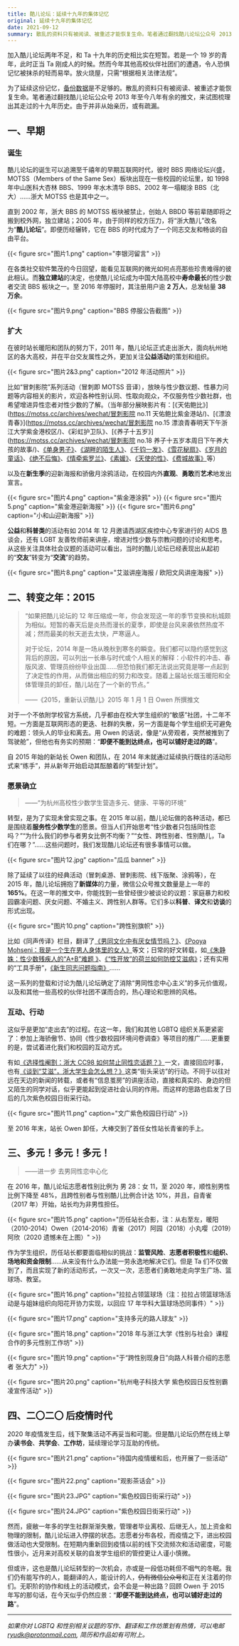 ```yaml
---
title: 酷儿论坛：延续十九年的集体记忆
original: 延续十九年的集体记忆
date: 2021-09-12
summary: 散乱的资料只有被阅读、被重述才能恢复生命。笔者通过翻找酷儿论坛公众号 2013 年至今八年有余的推文，来试图梳理出其走过的十九年历史。由于并非从始亲历，或有疏漏。
---
```


加入酷儿论坛两年不足，和 Ta 十九年的历史相比实在短暂。若是一个 19 岁的青年，此时正当 Ta 刚成人的时候。然而今年其他高校伙伴社团们的遭遇，令人恐惧记忆被抹杀的轻而易举。放火烧屋，只需“根据相关法律法规”。

为了延续这份记忆，[备份数据](https://motss.cc/archives/)是不足够的。散乱的资料只有被阅读、被重述才能恢复生命。笔者通过翻找酷儿论坛公众号 2013 年至今八年有余的推文，来试图梳理出其走过的十九年历史。由于并非从始亲历，或有疏漏。

## 一、早期

### 诞生

酷儿论坛的诞生可以追溯至千禧年的早期互联网时代，彼时 BBS 网络论坛兴盛，MOTSS（Members of the Same Sex）板块出现在一些校园的论坛里，如 1998 年中山医科大杏林 BBS、1999 年水木清华 BBS、2002 年一塌糊涂 BBS（北大）……浙大 MOTSS 也是其中之一。

直到 2002 年，浙大 BBS 的 MOTSS 板块被禁止，创始人 BBDD 等前辈随即将之搬到校外网，独立建站；2005 年，由于同样的校方压力，将“浙大酷儿”改名为“**酷儿论坛**”。即便历经辗转，它在 BBS 的时代成为了一个同志交友和畅谈的自由平台。

{{< figure src="图片1.png" caption="李银河留言" >}}

在各类社交软件繁茂的今日回望，能看见互联网的微光如何点亮那些珍贵难得的彼此相认。而**独立建站**的决定，也使酷儿论坛成为中国大陆高校中**寿命最长**的性少数者交流 BBS 板块之一。至 2016 年停服时，其注册用户逾 **2 万人**，总发帖量 **38 万余**。

{{< figure src="图片9.png" caption="BBS 停服公告截图" >}}

### 扩大

在彼时站长暖阳和团队的努力下，2011 年，酷儿论坛正式走出浙大，面向杭州地区的各大高校，并在平台交友属性之外，更加关注**公益活动**的策划和组织。

{{< figure src="图片2&3.png" caption="2012 年活动照片" >}}

比如“冒刺影院”系列活动（冒刺即 MOTSS 音译），放映与性少数议题、性暴力问题等内容相关的影片，欢迎各种性别认同、性取向观众，不仅服务性少数社群，也希望增进异性恋者对性少数的了解。（当年部分展映影片有：[《天佑鲍比》](https://motss.cc/archives/wechat/冒刺影院 no.11 天佑鲍比紫金港站/)、[《漂浪青春》](https://motss.cc/archives/wechat/冒刺影院 no.15 漂浪青春明天下午浙江大学紫金港校区/)、《彩虹护卫队》、[《养子十五岁》](https://motss.cc/archives/wechat/冒刺影院 no.18 养子十五岁本周日下午养大孩的故事/)、[《单身男子》](archives/wechat/%E8%A8%80%E7%AC%91%E6%99%8F%E6%99%8F%E7%9A%84%E6%96%AD%E8%82%A0%E4%BA%BA%E5%86%92%E5%88%BA%E5%BD%B1%E9%99%A2no.19%E5%8D%95%E8%BA%AB%E7%94%B7%E5%AD%90%E6%9C%AC%E5%91%A8%E6%97%A5%E4%B8%8B%E5%8D%88/)、[《湖畔的陌生人》](https://motss.cc/archives/wechat/%E5%86%92%E5%88%BA%E5%BD%B1%E9%99%A2no.23%E6%B9%96%E7%95%94%E7%9A%84%E9%99%8C%E7%94%9F%E4%BA%BA%E4%BA%94%E7%B1%B3%E9%95%BF%E7%9A%84%E9%B2%87%E9%B1%BC%E6%9C%AC%E5%91%A8%E5%85%AD%E4%B8%8B%E5%8D%88/)、[《千钧一发》](https://motss.cc/archives/wechat/%E5%86%92%E5%88%BA%E5%BD%B1%E9%99%A2%E9%A9%AC%E4%B8%8A%E7%9C%8B%E7%94%B5%E5%BD%B1-no.24%E5%8D%83%E9%92%A7%E4%B8%80%E5%8F%91gatTaca%E6%9C%AC%E5%91%A8%E6%97%A5%E4%B8%8B%E5%8D%88/)、[《雪花秘扇》](https://motss.cc/archives/wechat/%E5%86%92%E5%88%BA%E5%BD%B1%E9%99%A2%E9%A9%AC%E4%B8%8A%E7%9C%8B%E7%94%B5%E5%BD%B1no.25%E9%9B%AA%E8%8A%B1%E7%A7%98%E6%89%87%E6%9C%AC%E5%91%A8%E6%97%A5%E4%B8%8B%E5%8D%88/)、[《岁月的童话》](https://motss.cc/archives/wechat/%E5%86%92%E5%88%BA%E5%BD%B1%E9%99%A2%E9%A9%AC%E4%B8%8A%E7%9C%8B%E7%94%B5%E5%BD%B1-no.27%E5%B2%81%E6%9C%88%E7%9A%84%E7%AB%A5%E8%AF%9D%E6%9C%AC%E5%91%A8%E6%97%A5%E4%B8%8B%E5%8D%88/)、[《绝不后悔》](https://motss.cc/archives/wechat/%E5%86%92%E5%88%BA%E5%BD%B1%E9%99%A2no.34%E7%BB%9D%E4%B8%8D%E5%90%8E%E6%82%94%E6%9C%AC%E5%91%A8%E6%97%A510%E6%9C%8812%E6%97%A5%E4%B8%8B%E5%8D%88/)、[《情牵紫罗兰》](https://motss.cc/archives/wechat/%E5%86%92%E5%88%BA%E5%BD%B1%E9%99%A2no.38%E6%83%85%E7%89%B5%E7%B4%AB%E7%BD%97%E5%85%B0%E6%9C%AC%E5%91%A8%E6%97%A511%E6%9C%8823%E6%97%A5%E4%B8%8B%E5%8D%88/)、[《素媛》](https://motss.cc/archives/wechat/%E5%86%92%E5%88%BA%E5%BD%B1%E9%99%A2no.39%E7%B4%A0%E5%AA%9B%E6%9A%82%E5%AE%9A%E6%9C%AC%E5%91%A8%E4%BA%94%E6%99%9A/)、[《天使的性》](https://motss.cc/archives/wechat/%E5%86%92%E5%88%BA%E5%BD%B1%E9%99%A2no.40%E5%A4%A9%E4%BD%BF%E7%9A%84%E6%80%A7%E5%B0%B1%E5%9C%A8%E6%98%8E%E5%A4%A9/)、[《费城故事》](https://motss.cc/archives/wechat/%E5%86%92%E5%88%BA%E5%BD%B1%E9%99%A2no.41%E8%B4%B9%E5%9F%8E%E6%95%85%E4%BA%8B%E6%9C%AC%E5%91%A8%E6%97%A512%E6%9C%8821%E6%97%A5%E4%B8%8B%E5%8D%88/)等）

以及在**新生季**的迎新海报和骄傲月涂鸦活动，在校园内外**直观**、**勇敢**而**艺术**地发出宣言。

{{< figure src="图片4.png" caption="紫金港涂鸦" >}}
{{< figure src="图片5.png" caption="紫金港迎新海报" >}}
{{< figure src="图片6.png" caption="小和山迎新海报" >}}

**公益**和**科普类**的活动有如 2014 年 12 月邀请西湖区疾控中心专家进行的 AIDS 恳谈会，还有 LGBT 友善牧师前来讲座，增进对性少数与宗教问题的讨论和思考。从这些关注具体社会议题的活动可以看出，当时的酷儿论坛已经表现出从起初的“**交友**”转变为“**交流**”的趋势。

{{< figure src="图片8.png" caption="艾滋讲座海报 / 欧阳文风讲座海报" >}}

## 二、转变之年：2015

>“如果把酷儿论坛的 12 年压缩成一年，你会发现这一年的季节变换和杭城颇为相似。短暂的春天后是炎热而漫长的夏季，即使是台风来袭依然热度不减；然而最美的秋天逝去太快，严寒逼人。
>
> 对于论坛，2014 年是一场从晚秋到寒冬的瞬变。我们都可以隐约感觉到这背后的原因，可以列出一长串与时代或个人相关的解释：小软件的冲击、春版风波、管理员纷纷毕业出国……但恐怕我们都无法说出究竟是哪一点起到了决定性的作用，从而做出相应的努力和改变。随着上届站长烟玉暖阳和全体管理员的卸任，酷儿站在了一个新的节点。”
>
> ——《2015，重新认识酷儿》2015 年 1 月 1 日 Owen 所撰推文

对于一个不依附学校官方系统，几乎都由在校大学生组织的“敏感”社团，十二年不短。一方面是互联网形态的更迭、社群的失散，另一方面是每个学生组织无可避免的难题：领头人的毕业和离去。用 Owen 的话说，像是“从旁观者，突然被推到了驾驶舱”，但他也有务实的预期：“**即便不能到达终点，也可以铺好走过的路**”。

自 2015 年始的新站长 Owen 和团队，在 2014 年末就通过延续执行既往的活动形式来“练手”，并从新年开始启动其酝酿着的“转型计划”。

### 愿景确立

> ——“为杭州高校性少数学生营造多元、健康、平等的环境”	

转型，是为了实现未曾实现之事。在 2015 年以前，酷儿论坛做的各种活动，都已是围绕着**服务性少数学生**的愿景。但当人们开始思考“性少数者只包括同性恋吗？”“为什么我们的参与者男女比例不均衡？”“女性、跨性别者、性别酷儿，Ta 们在哪？”……这些问题时，我们发现酷儿论坛还有很多事情可以做。

{{< figure src="图片12.jpg" caption="瓜瓜 banner" >}}

除了延续了以往的经典活动（冒刺桌游、冒刺影院、线下版聚、涂鸦等），在 2015 年，酷儿论坛拥抱了**新媒体**的力量，微信公众号推文数量是上一年的 **165%**。在这一年的推文中，你能找到一些曾经很少被谈论的议题：家庭暴力和校园霸凌问题、厌女问题、不婚主义、跨性别人群等。它们多以**科普**、**译文**和**访谈**的形式出现。

{{< figure src="图片10.png" caption="跨性别旗帜" >}}

比如《同声传译》栏目，翻译了[《男同文化中有厌女情节吗？》](https://motss.cc/archives/wechat/%E5%90%8C%E5%A3%B0%E4%BC%A0%E8%AF%91%E7%94%B7%E5%90%8C%E6%96%87%E5%8C%96%E4%B8%AD%E6%9C%89%E5%8E%8C%E5%A5%B3%E6%83%85%E8%8A%82%E5%90%97/)、[《Pooya Mohseni：我是一个生在男人身体里的女人》](https://motss.cc/archives/wechat/%E5%90%8C%E5%A3%B0%E4%BC%A0%E8%AF%91pooyamohseni%E6%88%91%E6%98%AF%E4%B8%80%E4%B8%AA%E7%94%9F%E5%9C%A8%E7%94%B7%E4%BA%BA%E8%BA%AB%E4%BD%93%E9%87%8C%E7%9A%84%E5%A5%B3%E4%BA%BA/)等文；日常的好文转载，如[《朱静姝：性少数残疾人的“A+B”难题 》](https://motss.cc/archives/wechat/a&#43;b%E6%9C%B1%E9%9D%99%E5%A7%9D%E6%80%A7%E5%B0%91%E6%95%B0%E6%AE%8B%E7%96%BE%E4%BA%BA%E7%9A%84a&#43;b%E9%9A%BE%E9%A2%98/)、[《“性开放”的荷兰如何防控艾滋病》](https://motss.cc/archives/wechat/%E5%85%B3%E4%BA%8E%E8%89%BE%E6%BB%8B%E7%9C%8B%E6%80%A7%E5%BC%80%E6%94%BE%E7%9A%84%E8%8D%B7%E5%85%B0%E5%A6%82%E4%BD%95%E9%98%B2%E6%8E%A7%E8%89%BE%E6%BB%8B%E7%97%85/)；还有实用的“工具手册”，[《新生同志问题指南》](https://motss.cc/archives/wechat/%E8%87%B4%E6%96%B0%E7%94%9F%E6%96%B0%E7%94%9F%E5%90%8C%E5%BF%97%E9%97%AE%E9%A2%98%E6%8C%87%E5%8D%97queerasfreshman/)……

这一系列的登载和讨论为酷儿论坛确定了消除“男同性恋中心主义”的多元价值观，以及和其他一些高校的伙伴社团不谋而合的，热心理论和思辨的风格。

### 互动、行动

这似乎是更加“走出去”的过程。在这一年，我们和其他 LGBTQ 组织关系更紧密了：参加上海骄傲节、协同《性少数校园环境问卷调查》等项目的推广……更重要的是，尝试着进化我们和校园的互动方式。

有如[《选择性阉割：浙大 CC98 如何禁止同性恋话题？》](https://motss.cc/archives/wechat/%E9%80%89%E6%8B%A9%E6%80%A7%E9%98%89%E5%89%B2%E6%B5%99%E5%A4%A7cc98%E5%A6%82%E4%BD%95%E7%A6%81%E6%AD%A2%E5%90%8C%E6%80%A7%E6%81%8B%E8%AF%9D%E9%A2%98/)一文，直接回应时事，也有[《谈到“艾滋”，浙大学生会怎么想？》](https://motss.cc/archives/wechat/%E8%B0%88%E5%88%B0%E8%89%BE%E6%BB%8B%E6%B5%99%E5%A4%A7%E5%AD%A6%E7%94%9F%E4%BC%9A%E6%80%8E%E4%B9%88%E6%83%B3/)这类“街头采访”的行动。不同于以往对远在天边的新闻的转载，或者有“信息茧房”的讲座活动，直接和真实的、身边的但又陌生的同学对话，似乎更能起到促进社会认同的作用。而这样的思路也启发了日后的几次紫色校园日街采行动。

{{< figure src="图片11.png" caption="文广紫色校园日行动" >}}

至 2016 年末，站长 Owen 卸任，大棒交到了首任女性站长青雀的手上。

## 三、多元！多元！多元！

> ——进一步 去男同性恋中心化

在 2016 年，酷儿论坛志愿者性别比例为 男 28：女 11，至 2020 年，顺性别男性比例下降至 48%，且跨性别者与性别酷儿比例合计达 10%，并且，自青雀（2017 年）开始，站长均为非男性担任。

{{< figure src="图片15.png" caption="历任站长合影，注：从右至左，暖阳（2010-2014）Owen（2014-2016）青雀（2017）阿园（2018）小丸嘤（2019）阿欣（2020 遗憾未在上图）" >}}

作为学生组织，历任站长都要面临相似的挑战：**监管风险**、**志愿者积极性**和**组织、场地和资金限制**……从来没有什么办法能一劳永逸地解决它们。但是 Ta 们不仅做到了，而且实现了新的活动形式，一次又一次，志愿者们勇敢地走向学生广场、篮球场、教室。

{{< figure src="图片16.png" caption="拉拉占领篮球场（注：拉拉占领篮球场活动是与姐妹组织向阳花开协力实现，以回应 17 年华科大篮球场恐同事件）" >}}

{{< figure src="图片17.png" caption="支持多元的路人球友" >}}

{{< figure src="图片18.png" caption="2018 年与浙江大学《性别与社会》课程合作的多元性别工作坊" >}}

{{< figure src="图片19.png" caption="于“跨性别现身日”向路人科普介绍的志愿者 张大力" >}}

{{< figure src="图片20.png" caption="杭州电子科技大学 紫色校园日反性别霸凌宣传活动" >}}

## 四、二〇二〇 后疫情时代

2020 年疫情发生后，线下聚集活动不再妥当和可能。但是酷儿论坛仍然在线上举办**读书会**、**共学会**、**工作坊**，延续理论学习互助的传统。

{{< figure src="图片21.png" caption="待国内疫情缓和后，也开展了一些活动" >}}

{{< figure src="图片22.png" caption="观影茶话会" >}}

{{< figure src="图片23.JPG" caption="紫色校园日街采行动" >}}

{{< figure src="图片24.JPG" caption="紫色校园日街采行动" >}}

然而，疲敝一年多的学生社群渐渐失散，管理者毕业离校、后继无人，加上资金和物理的限制，酷儿论坛进入停摆的状态。志愿者分布各校，而疫情之下，进出校园做活动也大受限制。在短期内重新回到疫情以前的线下交流频次和活动密度，可能性很小，近月来对高校关联的自发学生组织的管控更让人谨小慎微。

但或许，这也是酷儿论坛转型的一次机会，亦或是一段低功耗但不咽气的冬眠。我们仍有能写作的人，能翻译的人，能设计的人，~~仍有微信公众号~~和正在关注着的你们。无职阶的协作和线上的活动模式，会不会是一种出路？回顾 Owen 于 2015 年写的那句话，在今天似乎仍然应景：“**即便不能到达终点，也可以铺好走过的路**”。

---

*如果你对 LGBTQ 和性别相关议题的写作、翻译和工作坊策划有热情，可以电邮 ryudk@protonmail.com, 简历和作品如有可附上。*